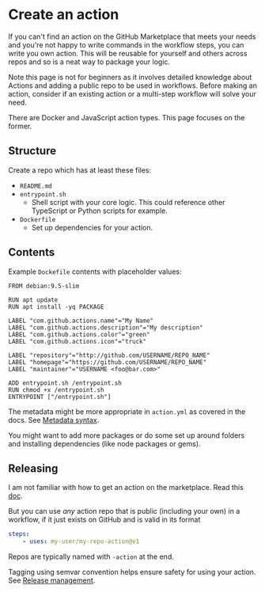 # Create an action

If you can't find an action on the GitHub Marketplace that meets your needs and you're not happy to write commands in the workflow steps, you can write you own action. This will be reusable for yourself and others across repos and so is a neat way to package your logic.

Note this page is not for beginners as it involves detailed knowledge about Actions and adding a public repo to be used in workflows. Before making an action, consider if an existing action or a multi-step workflow will solve your need.

There are Docker and JavaScript action types. This page focuses on the former.

## Structure

Create a repo which has at least these files:

- `README.md`
- `entrypoint.sh`
    - Shell script with your core logic. This could reference other TypeScript or Python scripts for example.
- `Dockerfile`
    - Set up dependencies for your action.


## Contents

Example `Dockefile` contents with placeholder values:

```docker
FROM debian:9.5-slim

RUN apt update
RUN apt install -yq PACKAGE

LABEL "com.github.actions.name"="My Name"
LABEL "com.github.actions.description"="My description"
LABEL "com.github.actions.color"="green"
LABEL "com.github.actions.icon"="truck"

LABEL "repository"="http://github.com/USERNAME/REPO_NAME"
LABEL "homepage"="https://github.com/USERNAME/REPO_NAME"
LABEL "maintainer"="USERNAME <foo@bar.com>"

ADD entrypoint.sh /entrypoint.sh
RUN chmod +x /entrypoint.sh
ENTRYPOINT ["/entrypoint.sh"]
```

The metadata might be more appropriate in `action.yml` as covered in the docs. See [Metadata syntax](https://docs.github.com/en/actions/creating-actions/metadata-syntax-for-github-actions).

You might want to add more packages or do some set up around folders and installing dependencies (like node packages or gems).


## Releasing

I am not familiar with how to get an action on the marketplace. Read this [doc](https://docs.github.com/en/actions/creating-actions/publishing-actions-in-github-marketplace).

But you can use _any_ action repo that is public (including your own) in a workflow, if it just exists on GitHub and is valid in its format

```yaml
steps:
    - uses: my-user/my-repo-action@v1
```

Repos are typically named with `-action` at the end.

Tagging using semvar convention helps ensure safety for using your action. See [Release management](https://docs.github.com/en/actions/creating-actions/about-actions#using-release-management-for-actions).
